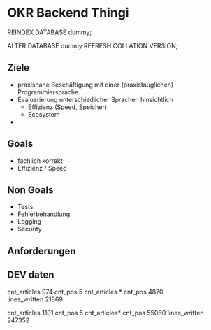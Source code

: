 # OKR Backend Thingi

REINDEX DATABASE dummy;

ALTER DATABASE dummy REFRESH COLLATION VERSION;



## Ziele

- praxisnahe Beschäftigung mit einer (praxistauglichen) Programmiersprache.
- Evaluerierung unterschiedlicher Sprachen hinsichtlich
  - Effizienz (Speed, Speicher)
  - Ecosystem
- 

## Goals

- fachlich korrekt
- Effizienz / Speed

## Non Goals

- Tests
- Fehlerbehandlung
- Logging
- Security


## Anforderungen





## DEV daten
cnt_articles 974
cnt_pos 5
cnt_articles * cnt_pos 4870  
lines_written 21869


cnt_articles 1101 
cnt_pos 5
cnt_articles*  cnt_pos 55060
lines_written 247352